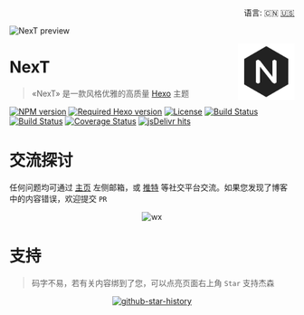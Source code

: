 <div align="right">
  语言:
  🇨🇳
  <a title="英语" href="/EN.md">🇺🇸</a>
</div>

![NexT preview](https://user-images.githubusercontent.com/86602255/168462893-5f44e151-8051-46c9-849e-eb90e3dc6a02.png)

<a title="NexT website" href="https://theme-next.js.org"><img align="right" alt="NexT logo" width="100" height="100" src="https://raw.githubusercontent.com/next-theme/hexo-theme-next/master/source/images/logo.svg"></a>

# NexT

> «NexT» 是一款风格优雅的高质量 [Hexo](https://hexo.io/zh-cn) 主题

[![NPM version](https://img.shields.io/npm/v/hexo-theme-next?color=red&logo=npm&style=flat-square)](https://www.npmjs.com/package/hexo-theme-next)
[![Required Hexo version](https://img.shields.io/badge/hexo-%3E=5.3.0-blue?style=flat-square&logo=hexo)](https://hexo.io/zh-cn)
[![License](https://img.shields.io/badge/license-%20GPL-orange?style=flat-square&logo=gnu)](https://github.com/PDPENG/pdpeng.github.io/blob/master/LICENSE)
[![Build Status](https://img.shields.io/github/workflow/status/next-theme/hexo-theme-next/Linter?label=test&logo=github&style=flat-square)](https://github.com/PDPENG/pdpeng.github.io/actions)
[![Build Status](https://img.shields.io/github/workflow/status/next-theme/hexo-theme-next/Tester?logo=github&style=flat-square)](https://github.com/PDPENG/pdpeng.github.io/actions)
[![Coverage Status](https://img.shields.io/coveralls/github/next-theme/hexo-theme-next?logo=coveralls&style=flat-square)](https://coveralls.io/github/next-theme/hexo-theme-next)
[![jsDelivr hits](https://img.shields.io/jsdelivr/npm/hm/hexo-theme-next?logo=jsdelivr&logoColor=white&style=flat-square)](https://www.jsdelivr.com/package/npm/hexo-theme-next)

# 交流探讨

任何问题均可通过 [主页](https://github.com/PDPENG) 左侧邮箱，或 [推特](https://twitter.com/jasoni996) 等社交平台交流。如果您发现了博客中的内容错误，欢迎提交 `PR`

<div align="center">
<img src="https://user-images.githubusercontent.com/86602255/166093155-d03ac762-59f5-4b91-92a2-995546c61f55.png" alt="wx" width="280">
</div>

# 支持

> 码字不易，若有关内容绑到了您，可以点亮页面右上角 `Star` 支持杰森

<div align="center">
  <a href="https://blog.csdn.net/m0_51269961"><img src="https://api.star-history.com/svg?repos=PDPENG/pdpeng.github.io&type=Date" alt="github-star-history"></a>
</div>
